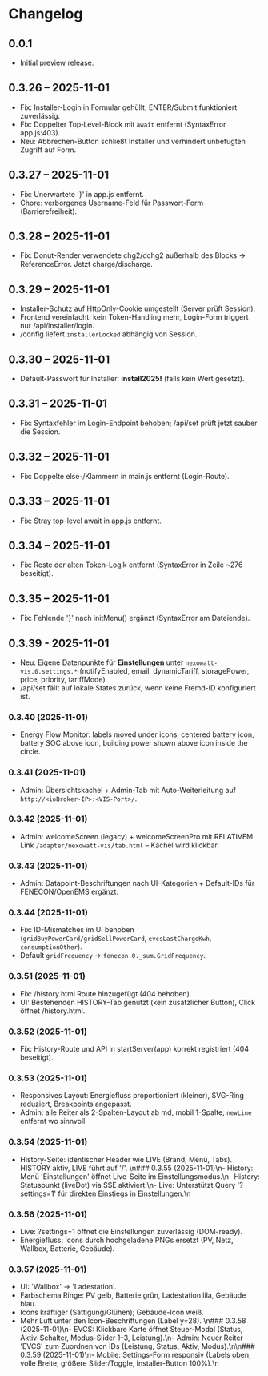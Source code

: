 # Changelog

## 0.0.1
- Initial preview release.

## 0.3.26 – 2025-11-01
- Fix: Installer-Login in Formular gehüllt; ENTER/Submit funktioniert zuverlässig.
- Fix: Doppelter Top‑Level-Block mit `await` entfernt (SyntaxError app.js:403).
- Neu: Abbrechen-Button schließt Installer und verhindert unbefugten Zugriff auf Form.

## 0.3.27 – 2025-11-01
- Fix: Unerwartete '}' in app.js entfernt.
- Chore: verborgenes Username-Feld für Passwort-Form (Barrierefreiheit).

## 0.3.28 – 2025-11-01
- Fix: Donut-Render verwendete chg2/dchg2 außerhalb des Blocks → ReferenceError. Jetzt charge/discharge.

## 0.3.29 – 2025-11-01
- Installer-Schutz auf HttpOnly-Cookie umgestellt (Server prüft Session).
- Frontend vereinfacht: kein Token-Handling mehr, Login-Form triggert nur /api/installer/login.
- /config liefert `installerLocked` abhängig von Session.

## 0.3.30 – 2025-11-01
- Default-Passwort für Installer: **install2025!** (falls kein Wert gesetzt).

## 0.3.31 – 2025-11-01
- Fix: Syntaxfehler im Login-Endpoint behoben; /api/set prüft jetzt sauber die Session.

## 0.3.32 – 2025-11-01
- Fix: Doppelte else-/Klammern in main.js entfernt (Login-Route).

## 0.3.33 – 2025-11-01
- Fix: Stray top-level await in app.js entfernt.

## 0.3.34 – 2025-11-01
- Fix: Reste der alten Token-Logik entfernt (SyntaxError in Zeile ~276 beseitigt).

## 0.3.35 – 2025-11-01
- Fix: Fehlende '}' nach initMenu() ergänzt (SyntaxError am Dateiende).

## 0.3.39 - 2025-11-01
- Neu: Eigene Datenpunkte für **Einstellungen** unter `nexowatt-vis.0.settings.*` (notifyEnabled, email, dynamicTariff, storagePower, price, priority, tariffMode)
- /api/set fällt auf lokale States zurück, wenn keine Fremd-ID konfiguriert ist.

### 0.3.40 (2025-11-01)
- Energy Flow Monitor: labels moved under icons, centered battery icon, battery SOC above icon, building power shown above icon inside the circle.

### 0.3.41 (2025-11-01)
- Admin: Übersichtskachel + Admin-Tab mit Auto-Weiterleitung auf `http://<ioBroker-IP>:<VIS-Port>/`.

### 0.3.42 (2025-11-01)
- Admin: welcomeScreen (legacy) + welcomeScreenPro mit RELATIVEM Link `/adapter/nexowatt-vis/tab.html` – Kachel wird klickbar.

### 0.3.43 (2025-11-01)
- Admin: Datapoint-Beschriftungen nach UI-Kategorien + Default-IDs für FENECON/OpenEMS ergänzt.

### 0.3.44 (2025-11-01)
- Fix: ID-Mismatches im UI behoben (`gridBuyPowerCard/gridSellPowerCard`, `evcsLastChargeKwh`, `consumptionOther`).
- Default `gridFrequency` → `fenecon.0._sum.GridFrequency`.

### 0.3.51 (2025-11-01)
- Fix: /history.html Route hinzugefügt (404 behoben).
- UI: Bestehenden HISTORY-Tab genutzt (kein zusätzlicher Button), Click öffnet /history.html.

### 0.3.52 (2025-11-01)
- Fix: History-Route und API in startServer(app) korrekt registriert (404 beseitigt).

### 0.3.53 (2025-11-01)
- Responsives Layout: Energiefluss proportioniert (kleiner), SVG-Ring reduziert, Breakpoints angepasst.
- Admin: alle Reiter als 2-Spalten-Layout ab md, mobil 1-Spalte; `newLine` entfernt wo sinnvoll.

### 0.3.54 (2025-11-01)
- History-Seite: identischer Header wie LIVE (Brand, Menü, Tabs). HISTORY aktiv, LIVE führt auf '/'.
\n### 0.3.55 (2025-11-01)\n- History: Menü 'Einstellungen' öffnet Live-Seite im Einstellungsmodus.\n- History: Statuspunkt (liveDot) via SSE aktiviert.\n- Live: Unterstützt Query '?settings=1' für direkten Einstiegs in Einstellungen.\n
### 0.3.56 (2025-11-01)
- Live: ?settings=1 öffnet die Einstellungen zuverlässig (DOM-ready).
- Energiefluss: Icons durch hochgeladene PNGs ersetzt (PV, Netz, Wallbox, Batterie, Gebäude).

### 0.3.57 (2025-11-01)
- UI: 'Wallbox' → 'Ladestation'.
- Farbschema Ringe: PV gelb, Batterie grün, Ladestation lila, Gebäude blau.
- Icons kräftiger (Sättigung/Glühen); Gebäude-Icon weiß.
- Mehr Luft unter den Icon-Beschriftungen (Label y=28).
\n### 0.3.58 (2025-11-01)\n- EVCS: Klickbare Karte öffnet Steuer-Modal (Status, Aktiv-Schalter, Modus-Slider 1–3, Leistung).\n- Admin: Neuer Reiter 'EVCS' zum Zuordnen von IDs (Leistung, Status, Aktiv, Modus).\n\n### 0.3.59 (2025-11-01)\n- Mobile: Settings-Form responsiv (Labels oben, volle Breite, größere Slider/Toggle, Installer-Button 100%).\n